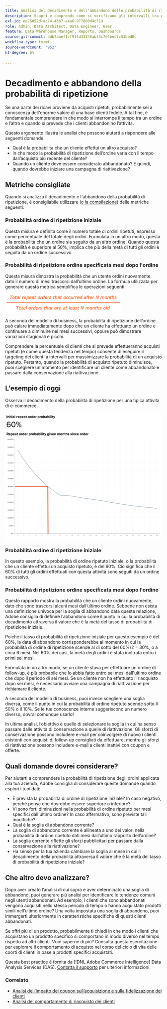 ```yaml
---
title: Analisi del decadimento e dell'abbandono delle probabilità di ripetizione
description: Scopri e comprendi come si verificano gli intervalli tra gli ordini e quando si prevede un abbandono dei clienti.
exl-id: ea26052d-ac74-43b7-a4a6-977800d4c719
role: Admin, Data Architect, Data Engineer, User
feature: Data Warehouse Manager, Reports, Dashboards
source-git-commit: adb7aaef1cf914d43348abf5c7e4bec7c51bed0c
workflow-type: tm+mt
source-wordcount: '952'
ht-degree: 0%

---
```


# Decadimento e abbandono della probabilità di ripetizione

Se una parte dei ricavi proviene da acquisti ripetuti, probabilmente sei a conoscenza dell&#39;enorme valore di una base clienti fedele. A tal fine, è fondamentale comprendere in che modo si interrompe il tempo tra un ordine e l’altro e quando si prevede che i clienti abbandonino l’attività.

Questo argomento illustra le analisi che possono aiutarti a rispondere alle seguenti domande:

* Qual è la probabilità che un cliente effettui un altro acquisto?
* In che modo la probabilità di ripetizione dell’ordine varia con il tempo dall’acquisto più recente del cliente?
* Quando un cliente deve essere considerato abbandonato? E quindi, quando dovrebbe iniziare una campagna di riattivazione?

## Metriche consigliate

Quando si analizza il decadimento e l&#39;abbandono della probabilità di ripetizione, è consigliabile utilizzare ([o la compilazione](../../data-user/reports/ess-manage-data-metrics.md)) delle metriche seguenti:

### Probabilità ordine di ripetizione iniziale

Questa misura è definita come il numero totale di ordini ripetuti, espresso come percentuale del totale degli ordini. Formulata in un altro modo, questa è la probabilità che un ordine sia seguito da un altro ordine. Quando questa probabilità è superiore al 50%, implica che più della metà di tutti gli ordini è seguita da un ordine successivo.

### Probabilità di ripetizione ordine specificata mesi dopo l&#39;ordine

Questa misura dimostra la probabilità che un utente ordini nuovamente, dato il numero di mesi trascorsi dall’ultimo ordine. La formula utilizzata per generare questa metrica semplifica le operazioni seguenti:

![Formula di probabilità di ripetizione](../../assets/Repeat_probability_formula.png)

A seconda del modello di business, la probabilità di ripetizione dell’ordine può calare immediatamente dopo che un cliente ha effettuato un ordine e continuare a diminuire nei mesi successivi, oppure può dimostrare variazioni stagionali e picchi.

Comprendere la percentuale di clienti che si prevede effettueranno acquisti ripetuti (e come questa tendenza nel tempo) consente di eseguire il targeting dei clienti a intervalli per massimizzare la probabilità di un acquisto ripetuto. Pertanto, quando la probabilità di acquisto ripetuto diminuisce, puoi scegliere un momento per identificare un cliente come abbandonato e passare dalla conservazione alla riattivazione.

## L&#39;esempio di oggi

Osserva il decadimento della probabilità di ripetizione per una tipica attività di e-commerce.

![Probabilità ordine di ripetizione iniziale probabilità ordine di ripetizione data mesi dall&#39;ordine.](../../assets/Order_probability_reports.png)

### Probabilità ordine di ripetizione iniziale

In questo esempio, la probabilità di ordine ripetuto iniziale, o la probabilità che un cliente effettui un acquisto ripetuto, è del 60%. Ciò significa che il 60% di tutti gli ordini effettuati con questa attività sono seguiti da un ordine successivo.

### Probabilità di ripetizione ordine specificata mesi dopo l&#39;ordine

Questo rapporto mostra la probabilità che un cliente ordini nuovamente, dato che sono trascorsi alcuni mesi dall’ultimo ordine. Sebbene non esista una definizione univoca per la soglia di abbandono data questa relazione, Adobe consiglia di definire l’abbandono come il punto in cui la probabilità di decadimento attraversa il valore che è la metà del tasso di probabilità di ripetizione iniziale.

Poiché il tasso di probabilità di ripetizione iniziale per questo esempio è del 60%, la data di abbandono corrisponderebbe al momento in cui la probabilità di ordine di ripetizione scende al di sotto del 60%/2 = 30%, o a circa 6 mesi. Nel 60% dei casi, la metà degli ordini è stata inoltrata entro i primi sei mesi.

Formulata in un altro modo, se un cliente stava per effettuare un ordine di follow-up, è più probabile che lo abbia fatto entro sei mesi dall&#39;ultimo ordine che dopo il periodo di sei mesi. Se un cliente non ha effettuato il riacquisto dopo sei mesi, è necessario avviare una campagna di riattivazione per richiamare il cliente.

A seconda del modello di business, puoi invece scegliere una soglia diversa, come il punto in cui la probabilità di ordine ripetuto scende sotto il 50% o il 10%. Se le tue conoscenze interne suggeriscono un numero diverso, dovrai comunque usarlo!

In ultima analisi, l’obiettivo è quello di selezionare la soglia in cui ha senso passare dalle attività di conservazione a quelle di riattivazione. Gli sforzi di conservazione possono includere e-mail per coinvolgere di nuovo i clienti esistenti con acquisti di follow-up consigliati da effettuare, mentre gli sforzi di riattivazione possono includere e-mail a clienti inattivi con coupon e offerte.

## Quali domande dovrei considerare?

Per aiutarti a comprendere la probabilità di ripetizione degli ordini applicata alla tua azienda, Adobe consiglia di considerare queste domande quando esplori i tuoi dati:

* È prevista la probabilità di ordine di ripetizione iniziale? In caso negativo, perché pensa che dovrebbe essere superiore o inferiore?
* Vi sono forti diminuzioni nella probabilità di ordine ripetuto per mesi specifici dall&#39;ultimo ordine? In caso affermativo, sono previste tali modifiche?
* Qual è la soglia di abbandono corrente?
* La soglia di abbandono corrente è allineata a uno dei valori nella probabilità di ordine ripetuto dati mesi dall’ultimo rapporto dell’ordine?
* La soglia corrente riflette gli sforzi pubblicitari per passare dalla conservazione alla riattivazione?
* Ha senso per la tua azienda cambiare la soglia al mese in cui il decadimento della probabilità attraversa il valore che è la metà del tasso di probabilità di ripetizione iniziale?

## Che altro devo analizzare?

Dopo aver creato l’analisi di cui sopra e aver determinato una soglia di abbandono, puoi generare più analisi per identificare le tendenze comuni negli utenti abbandonati. Ad esempio, i clienti che sono abbandonati vengono acquisiti nello stesso periodo di tempo o hanno acquistato prodotti simili nell’ultimo ordine? Una volta impostata una soglia di abbandono, puoi immergerti ulteriormente in caratteristiche specifiche di questi clienti abbandonati.

Se offri più di un prodotto, probabilmente ti chiedi in che modo i clienti che acquistano un prodotto specifico si comportano in modo diverso nel tempo rispetto ad altri clienti. Vuoi saperne di più? Consulta questa esercitazione per esplorare il comportamento di acquisto nel corso del ciclo di vita delle coorti di clienti in base a prodotti specifici acquistati.

Questa best practice è fornita da [!DNL Adobe Commerce Intelligence] Data Analysis Services (DAS). [Contatta il supporto](https://experienceleague.adobe.com/docs/commerce-knowledge-base/kb/troubleshooting/miscellaneous/mbi-service-policies.html) per ulteriori informazioni.

### Correlato

* [Analisi dell’impatto dei coupon sull’acquisizione e sulla fidelizzazione dei clienti](../analysis/coupon-impact.md)
* [Analisi del comportamento di riacquisto dei clienti](../analysis/repurchase-behavior.md)
